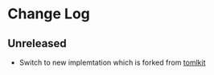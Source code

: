 # Change Log

## Unreleased

- Switch to new implemtation which is forked from [tomlkit](https://github.com/sdispater/tomlkit.git)
